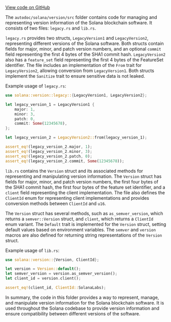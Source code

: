 
[View code on GitHub](https://github.com/solana-labs/solana/tree/master/na/version/src)

The `autodoc/solana/version/src` folder contains code for managing and representing version information of the Solana blockchain software. It consists of two files: `legacy.rs` and `lib.rs`.

`legacy.rs` provides two structs, `LegacyVersion1` and `LegacyVersion2`, representing different versions of the Solana software. Both structs contain fields for major, minor, and patch version numbers, and an optional `commit` field representing the first 4 bytes of the SHA1 commit hash. `LegacyVersion2` also has a `feature_set` field representing the first 4 bytes of the FeatureSet identifier. The file includes an implementation of the `From` trait for `LegacyVersion2`, allowing conversion from `LegacyVersion1`. Both structs implement the `Sanitize` trait to ensure sensitive data is not leaked.

Example usage of `legacy.rs`:
```rust
use solana::version::legacy::{LegacyVersion1, LegacyVersion2};

let legacy_version_1 = LegacyVersion1 {
    major: 1,
    minor: 3,
    patch: 0,
    commit: Some(12345678),
};

let legacy_version_2 = LegacyVersion2::from(legacy_version_1);

assert_eq!(legacy_version_2.major, 1);
assert_eq!(legacy_version_2.minor, 3);
assert_eq!(legacy_version_2.patch, 0);
assert_eq!(legacy_version_2.commit, Some(12345678));
```

`lib.rs` contains the `Version` struct and its associated methods for representing and manipulating version information. The `Version` struct has fields for major, minor, and patch version numbers, the first four bytes of the SHA1 commit hash, the first four bytes of the feature set identifier, and a `client` field representing the client implementation. The file also defines the `ClientId` enum for representing client implementations and provides conversion methods between `ClientId` and `u16`.

The `Version` struct has several methods, such as `as_semver_version`, which returns a `semver::Version` struct, and `client`, which returns a `ClientId` enum variant. The `Default` trait is implemented for the `Version` struct, setting default values based on environment variables. The `semver` and `version` macros are also defined for returning string representations of the `Version` struct.

Example usage of `lib.rs`:
```rust
use solana::version::{Version, ClientId};

let version = Version::default();
let semver_version = version.as_semver_version();
let client_id = version.client();

assert_eq!(client_id, ClientId::SolanaLabs);
```

In summary, the code in this folder provides a way to represent, manage, and manipulate version information for the Solana blockchain software. It is used throughout the Solana codebase to provide version information and ensure compatibility between different versions of the software.